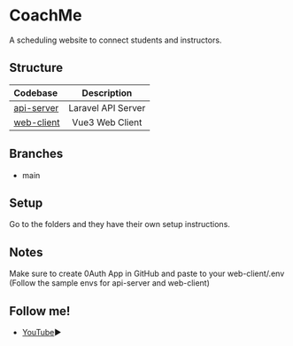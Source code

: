 # CoachMe
A scheduling website to connect students and instructors.

## Structure

| Codebase              |      Description          |
| :-------------------- | :-----------------------: |
| [api-server](https://github.com/bastilavarias/coachme/tree/main/api-service)      |      Laravel API Server           |
| [web-client](https://github.com/bastilavarias/coachme/tree/main/web-client)  |     Vue3 Web Client          |

## Branches

- main

## Setup
Go to the folders and they have their own setup instructions.

## Notes
Make sure to create 0Auth App in GitHub and paste to your web-client/.env (Follow the sample envs for api-server and web-client)

## Follow me!
- [YouTube](https://www.youtube.com/channel/UCOhqyKr2hkAINWLgFOoV2tQ)▶️